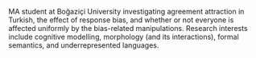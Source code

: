 MA student at Boğaziçi University investigating agreement attraction in Turkish,
the effect of response bias, and whether or not everyone is affected uniformly
by the bias-related manipulations.
Research interests include cognitive modelling, morphology (and its interactions),
formal semantics, and underrepresented languages.
